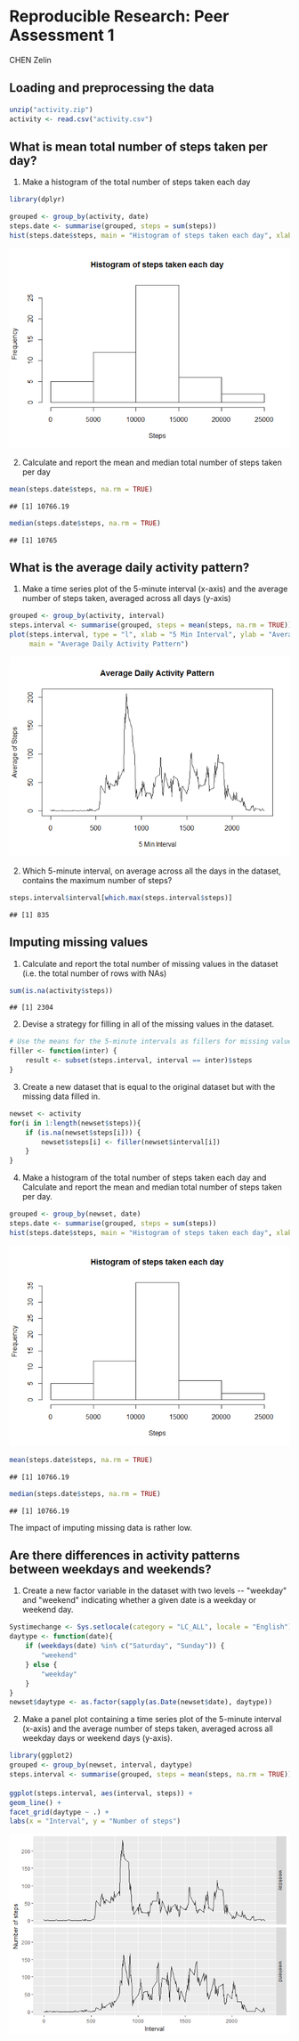 # Reproducible Research: Peer Assessment 1
CHEN Zelin  


## Loading and preprocessing the data


```r
unzip("activity.zip")
activity <- read.csv("activity.csv")
```

## What is mean total number of steps taken per day?

1. Make a histogram of the total number of steps taken each day


```r
library(dplyr)
```

```r
grouped <- group_by(activity, date)
steps.date <- summarise(grouped, steps = sum(steps))
hist(steps.date$steps, main = "Histogram of steps taken each day", xlab = "Steps")
```

![](PA1_template_files/figure-html/unnamed-chunk-3-1.png)<!-- -->

2. Calculate and report the mean and median total number of steps taken per day


```r
mean(steps.date$steps, na.rm = TRUE)
```

```
## [1] 10766.19
```

```r
median(steps.date$steps, na.rm = TRUE)
```

```
## [1] 10765
```

## What is the average daily activity pattern?

1. Make a time series plot of the 5-minute interval (x-axis) and the average number of steps taken, averaged across all days (y-axis)


```r
grouped <- group_by(activity, interval)
steps.interval <- summarise(grouped, steps = mean(steps, na.rm = TRUE))
plot(steps.interval, type = "l", xlab = "5 Min Interval", ylab = "Average of Steps",
     main = "Average Daily Activity Pattern")
```

![](PA1_template_files/figure-html/unnamed-chunk-5-1.png)<!-- -->

2. Which 5-minute interval, on average across all the days in the dataset, contains the maximum number of steps?


```r
steps.interval$interval[which.max(steps.interval$steps)]
```

```
## [1] 835
```

## Imputing missing values

1. Calculate and report the total number of missing values in the dataset (i.e. the total number of rows with NAs)


```r
sum(is.na(activity$steps))
```

```
## [1] 2304
```

2. Devise a strategy for filling in all of the missing values in the dataset.


```r
# Use the means for the 5-minute intervals as fillers for missing values
filler <- function(inter) {
    result <- subset(steps.interval, interval == inter)$steps
}
```

3. Create a new dataset that is equal to the original dataset but with the missing data filled in.


```r
newset <- activity
for(i in 1:length(newset$steps)){
    if (is.na(newset$steps[i])) {
        newset$steps[i] <- filler(newset$interval[i])
    }
}
```


4. Make a histogram of the total number of steps taken each day and Calculate and report the mean and median total number of steps taken per day.


```r
grouped <- group_by(newset, date)
steps.date <- summarise(grouped, steps = sum(steps))
hist(steps.date$steps, main = "Histogram of steps taken each day", xlab = "Steps")
```

![](PA1_template_files/figure-html/unnamed-chunk-10-1.png)<!-- -->


```r
mean(steps.date$steps, na.rm = TRUE)
```

```
## [1] 10766.19
```

```r
median(steps.date$steps, na.rm = TRUE)
```

```
## [1] 10766.19
```

The impact of imputing missing data is rather low.

## Are there differences in activity patterns between weekdays and weekends?

1. Create a new factor variable in the dataset with two levels -- "weekday" and "weekend" indicating whether a given date is a weekday or weekend day.


```r
Systimechange <- Sys.setlocale(category = "LC_ALL", locale = "English")
daytype <- function(date){
    if (weekdays(date) %in% c("Saturday", "Sunday")) {
        "weekend"
    } else {
        "weekday"
    }
}
newset$daytype <- as.factor(sapply(as.Date(newset$date), daytype))
```

2. Make a panel plot containing a time series plot of the 5-minute interval (x-axis) and the average number of steps taken, averaged across all weekday days or weekend days (y-axis).


```r
library(ggplot2)
grouped <- group_by(newset, interval, daytype)
steps.interval <- summarise(grouped, steps = mean(steps, na.rm = TRUE))

ggplot(steps.interval, aes(interval, steps)) + 
geom_line() + 
facet_grid(daytype ~ .) + 
labs(x = "Interval", y = "Number of steps")
```

![](PA1_template_files/figure-html/unnamed-chunk-13-1.png)<!-- -->
